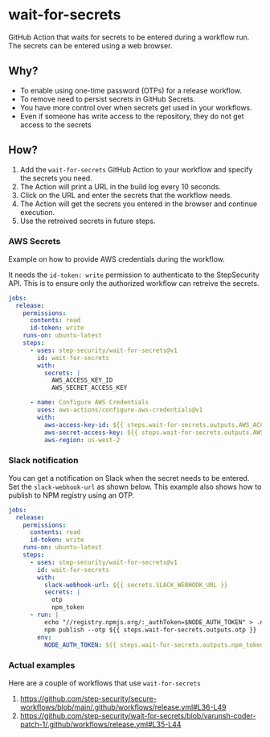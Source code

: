# wait-for-secrets

GitHub Action that waits for secrets to be entered during a workflow run. The secrets can be entered using a web browser.

## Why?
- To enable using one-time password (OTPs) for a release workflow.
- To remove need to persist secrets in GitHub Secrets. 
- You have more control over when secrets get used in your workflows.
- Even if someone has write access to the repository, they do not get access to the secrets

## How?

1. Add the `wait-for-secrets` GitHub Action to your workflow and specify the secrets you need. 
2. The Action will print a URL in the build log every 10 seconds. 
3. Click on the URL and enter the secrets that the workflow needs.
4. The Action will get the secrets you entered in the browser and continue execution. 
5. Use the retreived secrets in future steps. 

### AWS Secrets

Example on how to provide AWS credentials during the workflow. 

It needs the `id-token: write` permission to authenticate to the StepSecurity API. This is to ensure only the authorized workflow can retreive the secrets. 

``` yaml
jobs:
  release:
    permissions:
      contents: read
      id-token: write
    runs-on: ubuntu-latest
    steps:
      - uses: step-security/wait-for-secrets@v1
        id: wait-for-secrets
        with:
          secrets: |
            AWS_ACCESS_KEY_ID
            AWS_SECRET_ACCESS_KEY

      - name: Configure AWS Credentials
        uses: aws-actions/configure-aws-credentials@v1
        with:
          aws-access-key-id: ${{ steps.wait-for-secrets.outputs.AWS_ACCESS_KEY_ID }}  
          aws-secret-access-key: ${{ steps.wait-for-secrets.outputs.AWS_SECRET_ACCESS_KEY }}
          aws-region: us-west-2
```

### Slack notification

You can get a notification on Slack when the secret needs to be entered. Set the `slack-webhook-url` as shown below. 
This example also shows how to publish to NPM registry using an OTP. 

``` yaml
jobs:
  release:
    permissions:
      contents: read
      id-token: write
    runs-on: ubuntu-latest
    steps:
      - uses: step-security/wait-for-secrets@v1
        id: wait-for-secrets
        with:
          slack-webhook-url: ${{ secrets.SLACK_WEBHOOK_URL }}
          secrets: |
            otp
            npm_token
      - run: | 
          echo "//registry.npmjs.org/:_authToken=$NODE_AUTH_TOKEN" > .npmrc
          npm publish --otp ${{ steps.wait-for-secrets.outputs.otp }}
        env:
          NODE_AUTH_TOKEN: ${{ steps.wait-for-secrets.outputs.npm_token }}     
```

### Actual examples

Here are a couple of workflows that use `wait-for-secrets`
1. https://github.com/step-security/secure-workflows/blob/main/.github/workflows/release.yml#L36-L49
2. https://github.com/step-security/wait-for-secrets/blob/varunsh-coder-patch-1/.github/workflows/release.yml#L35-L44
